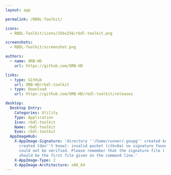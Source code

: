 ```yaml
---
layout: app

permalink: /RBDL-Toolkit/

icons:
  - RBDL-Toolkit/icons/256x256/rbdl-toolkit.png

screenshots:
  - RBDL-Toolkit/screenshot.png

authors:
  - name: ORB-HD
    url: https://github.com/ORB-HD

links:
  - type: GitHub
    url: ORB-HD/rbdl-toolkit
  - type: Download
    url: https://github.com/ORB-HD/rbdl-toolkit/releases

desktop:
  Desktop Entry:
    Categories: Utility
    Type: Application
    Icon: rbdl-toolkit
    Name: rbdl-toolkit
    Exec: rbdl-toolkit
  AppImageHub:
    X-AppImage-Signature: 'directory ''/home/runner/.gnupg'' created keybox ''/home/runner/.gnupg/pubring.kbx''
      created [don''t know]: invalid packet (ctb=0a) no signature found the signature
      could not be verified. Please remember that the signature file (.sig or .asc)
      should be the first file given on the command line.'
    X-AppImage-Type: 2
    X-AppImage-Architecture: x86_64
---
```

